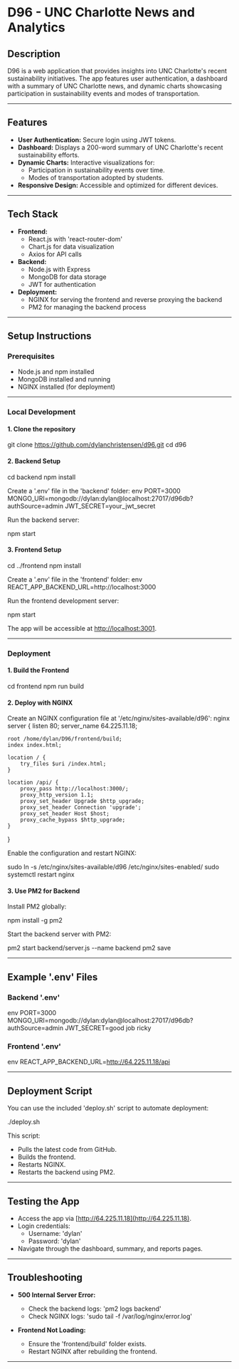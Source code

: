 
# D96 - UNC Charlotte News and Analytics

## Description
D96 is a web application that provides insights into UNC Charlotte's recent sustainability initiatives. The app features user authentication, a dashboard with a summary of UNC Charlotte news, and dynamic charts showcasing participation in sustainability events and modes of transportation.

---

## Features
- **User Authentication:** Secure login using JWT tokens.
- **Dashboard:** Displays a 200-word summary of UNC Charlotte's recent sustainability efforts.
- **Dynamic Charts:** Interactive visualizations for:
  - Participation in sustainability events over time.
  - Modes of transportation adopted by students.
- **Responsive Design:** Accessible and optimized for different devices.

---

## Tech Stack
- **Frontend:**
  - React.js with 'react-router-dom'
  - Chart.js for data visualization
  - Axios for API calls
- **Backend:**
  - Node.js with Express
  - MongoDB for data storage
  - JWT for authentication
- **Deployment:**
  - NGINX for serving the frontend and reverse proxying the backend
  - PM2 for managing the backend process

---

## Setup Instructions

### Prerequisites
- Node.js and npm installed
- MongoDB installed and running
- NGINX installed (for deployment)

---

### Local Development

#### 1. Clone the repository

git clone https://github.com/dylanchristensen/d96.git
cd d96


#### 2. Backend Setup

cd backend
npm install


Create a '.env' file in the 'backend' folder:
env
PORT=3000
MONGO_URI=mongodb://dylan:dylan@localhost:27017/d96db?authSource=admin
JWT_SECRET=your_jwt_secret


Run the backend server:

npm start


#### 3. Frontend Setup

cd ../frontend
npm install


Create a '.env' file in the 'frontend' folder:
env
REACT_APP_BACKEND_URL=http://localhost:3000


Run the frontend development server:

npm start


The app will be accessible at [http://localhost:3001](http://localhost:3001).

---

### Deployment

#### 1. Build the Frontend

cd frontend
npm run build


#### 2. Deploy with NGINX
Create an NGINX configuration file at '/etc/nginx/sites-available/d96':
nginx
server {
    listen 80;
    server_name 64.225.11.18;

    root /home/dylan/D96/frontend/build;
    index index.html;

    location / {
        try_files $uri /index.html;
    }

    location /api/ {
        proxy_pass http://localhost:3000/;
        proxy_http_version 1.1;
        proxy_set_header Upgrade $http_upgrade;
        proxy_set_header Connection 'upgrade';
        proxy_set_header Host $host;
        proxy_cache_bypass $http_upgrade;
    }
}


Enable the configuration and restart NGINX:

sudo ln -s /etc/nginx/sites-available/d96 /etc/nginx/sites-enabled/
sudo systemctl restart nginx


#### 3. Use PM2 for Backend
Install PM2 globally:

npm install -g pm2


Start the backend server with PM2:

pm2 start backend/server.js --name backend
pm2 save


---

## Example '.env' Files

### Backend '.env'
env
PORT=3000
MONGO_URI=mongodb://dylan:dylan@localhost:27017/d96db?authSource=admin
JWT_SECRET=good job ricky


### Frontend '.env'
env
REACT_APP_BACKEND_URL=http://64.225.11.18/api


---

## Deployment Script
You can use the included 'deploy.sh' script to automate deployment:

./deploy.sh


This script:
- Pulls the latest code from GitHub.
- Builds the frontend.
- Restarts NGINX.
- Restarts the backend using PM2.

---

## Testing the App
- Access the app via [http://64.225.11.18](http://64.225.11.18).
- Login credentials:
  - Username: 'dylan'
  - Password: 'dylan'
- Navigate through the dashboard, summary, and reports pages.

---

## Troubleshooting
- **500 Internal Server Error:**
  - Check the backend logs: 'pm2 logs backend'
  - Check NGINX logs: 'sudo tail -f /var/log/nginx/error.log'

- **Frontend Not Loading:**
  - Ensure the 'frontend/build' folder exists.
  - Restart NGINX after rebuilding the frontend.

---



